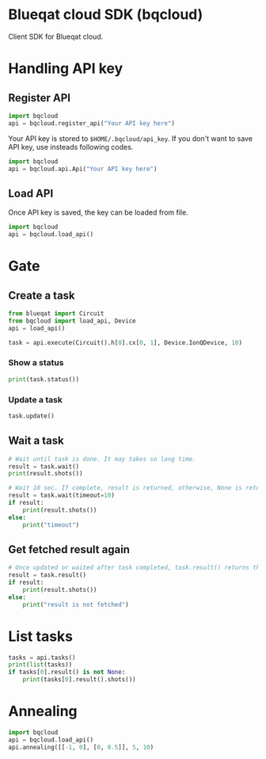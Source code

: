 # Blueqat cloud SDK (bqcloud)
Client SDK for Blueqat cloud.

# Handling API key
## Register API
```py
import bqcloud
api = bqcloud.register_api("Your API key here")
```

Your API key is stored to `$HOME/.bqcloud/api_key`.
If you don't want to save API key, use insteads following codes.

```py
import bqcloud
api = bqcloud.api.Api("Your API key here")
```

## Load API
Once API key is saved, the key can be loaded from file.

```py
import bqcloud
api = bqcloud.load_api()
```

# Gate

## Create a task
```py
from blueqat import Circuit
from bqcloud import load_api, Device
api = load_api()

task = api.execute(Circuit().h[0].cx[0, 1], Device.IonQDevice, 10)
```

### Show a status
```py
print(task.status())
```

### Update a task
```py
task.update()
```

## Wait a task
```py
# Wait until task is done. It may takes so long time.
result = task.wait()
print(result.shots())
```

```py
# Wait 10 sec. If complete, result is returned, otherwise, None is returned.
result = task.wait(timeout=10)
if result:
    print(result.shots())
else:
    print("timeout")
```

## Get fetched result again
```py
# Once updated or waited after task completed, task.result() returns the result.
result = task.result()
if result:
    print(result.shots())
else:
    print("result is not fetched")
```

# List tasks
```py
tasks = api.tasks()
print(list(tasks))
if tasks[0].result() is not None:
    print(tasks[0].result().shots())
```

# Annealing
```py
import bqcloud
api = bqcloud.load_api()
api.annealing([[-1, 0], [0, 0.5]], 5, 10)
```

